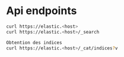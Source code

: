 # Api endpoints

```bash
curl https://elastic.<host>
curl https://elastic.<host>/_search
```

```bash
Obtention des indices
curl https://elastic.<host>/_cat/indices?v
```

